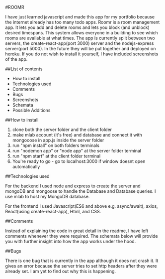 #ROOMR

I have just learned javascript and made this app for my portfolio because the internet already has too many todo apps. Roomr is a room management app. It lets you add and delete rooms and lets you block (and unblock) desired timespans. This system allows everyone in a building to see which rooms are available at what times. The app is currently split between two servers, the create-react-app(port 3000) server and the nodejs-express server(port 5000). In the future they will be put together and deployed on heroku. If you do not wish to install it yourself, I have included screenshots of the app.

##List of contents

- How to install
- Technologies used
- Comments
- Bugs
- Screenshots
- Schemata
- Possible Additions

##How to install

1. clone both the server folder and the client folder
2. make mlab account (it's free) and database and connect it with mongooose in app.js inside the server folder
3. run "npm install" on both folders terminals
4. run "nodemon app" or "node app" at the server folder terminal
5. run "npm start" at the client folder terminal
6. You're ready to go - go to localhost:3000 if window doesnt open automatically

##Technologies used

For the backend I used node and express to create the server and mongoDB and mongoose to handle the Database and Database queries. I use mlab to host my MongoDB database.

For the frontend I used Javascript(ES6 and above e.g. async/await), axios, React(using create-react-app), Html, and CSS.

##Comments

Instead of explaining the code in great detail in the readme, I have left comments whenever they were required. The schemata below will provide you with further insight into how the app works under the hood.

##Bugs

There is one bug that is currently in the app although it does not crash it. It gives an error because the server tries to set http headers after they were already set. I am yet to find out why this is happening.